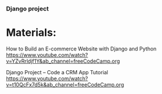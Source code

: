 ### Django project 

# Materials:
How to Build an E-commerce Website with Django and Python
https://www.youtube.com/watch?v=YZvRrldjf1Y&ab_channel=freeCodeCamp.org


Django Project – Code a CRM App Tutorial
https://www.youtube.com/watch?v=t10QcFx7d5k&ab_channel=freeCodeCamp.org
